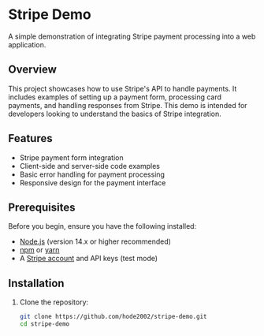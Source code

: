 # Stripe Demo

A simple demonstration of integrating Stripe payment processing into a web application.

## Overview

This project showcases how to use Stripe's API to handle payments. It includes examples of setting up a payment form, processing card payments, and handling responses from Stripe. This demo is intended for developers looking to understand the basics of Stripe integration.

## Features

- Stripe payment form integration
- Client-side and server-side code examples
- Basic error handling for payment processing
- Responsive design for the payment interface

## Prerequisites

Before you begin, ensure you have the following installed:
- [Node.js](https://nodejs.org/) (version 14.x or higher recommended)
- [npm](https://www.npmjs.com/) or [yarn](https://yarnpkg.com/)
- A [Stripe account](https://stripe.com/) and API keys (test mode)

## Installation

1. Clone the repository:
   ```bash
   git clone https://github.com/hode2002/stripe-demo.git
   cd stripe-demo